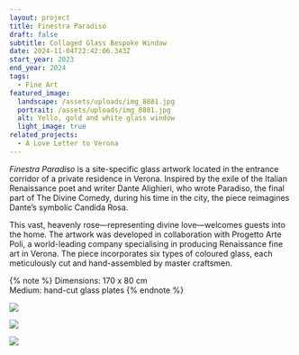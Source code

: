 ```yaml
---
layout: project
title: Finestra Paradiso
draft: false
subtitle: Collaged Glass Bespoke Window
date: 2024-11-04T22:42:06.343Z
start_year: 2023
end_year: 2024
tags:
  - Fine Art
featured_image:
  landscape: /assets/uploads/img_8881.jpg
  portrait: /assets/uploads/img_8881.jpg
  alt: Yello, gold and white glass window
  light_image: true
related_projects:
  - A Love Letter to Verona
---
```

*Finestra Paradiso* is a site-specific glass artwork located in the entrance corridor of a private residence in Verona. Inspired by the exile of the Italian Renaissance poet and writer Dante Alighieri, who wrote Paradiso, the final part of The Divine Comedy, during his time in the city, the piece reimagines Dante’s symbolic Candida Rosa. 

This vast, heavenly rose—representing divine love—welcomes guests into the home. The artwork was developed in collaboration with Progetto Arte Poli, a world-leading company specialising in producing Renaissance fine art in Verona. The piece incorporates six types of coloured glass, each meticulously cut and hand-assembled by master craftsmen. 

{% note %}
Dimensions: 170 x  80 cm\
Medium: hand-cut glass plates
{% endnote %}

![](/assets/uploads/img_9121.jpg)

![](/assets/uploads/img_8884.jpg)

![](/assets/uploads/img_91102.jpg)